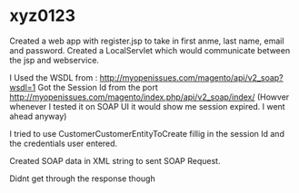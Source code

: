 xyz0123
=======
Created a web app with register.jsp to take in first anme, last name, email and password. Created a LocalServlet which would communicate between the jsp and webservice.

I Used the WSDL from : http://myopenissues.com/magento/api/v2_soap?wsdl=1 Got the Session Id from the port http://myopenissues.com/magento/index.php/api/v2_soap/index/ (Howver whenever I tested it on SOAP UI it would show me session expired. I went ahead anyway)

I tried to use CustomerCustomerEntityToCreate fillig in the session Id and the credentials user entered.

Created SOAP data in XML string to sent SOAP Request.

Didnt get through the response though
